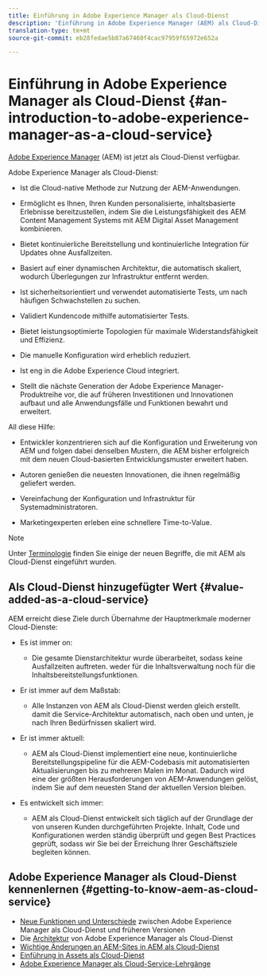 ```yaml
---
title: Einführung in Adobe Experience Manager als Cloud-Dienst
description: 'Einführung in Adobe Experience Manager (AEM) als Cloud-Dienst. '
translation-type: tm+mt
source-git-commit: eb28fedae5b87a67460f4cac97959f65972e652a

---
```



# Einführung in Adobe Experience Manager als Cloud-Dienst {#an-introduction-to-adobe-experience-manager-as-a-cloud-service}

[Adobe Experience Manager](https://www.adobe.com/marketing/experience-manager.html) (AEM) ist jetzt als Cloud-Dienst verfügbar.

Adobe Experience Manager als Cloud-Dienst:

* Ist die Cloud-native Methode zur Nutzung der AEM-Anwendungen.

* Ermöglicht es Ihnen, Ihren Kunden personalisierte, inhaltsbasierte Erlebnisse bereitzustellen, indem Sie die Leistungsfähigkeit des AEM Content Management Systems mit AEM Digital Asset Management kombinieren.

* Bietet kontinuierliche Bereitstellung und kontinuierliche Integration für Updates ohne Ausfallzeiten.

* Basiert auf einer dynamischen Architektur, die automatisch skaliert, wodurch Überlegungen zur Infrastruktur entfernt werden.

* Ist sicherheitsorientiert und verwendet automatisierte Tests, um nach häufigen Schwachstellen zu suchen.

* Validiert Kundencode mithilfe automatisierter Tests.

* Bietet leistungsoptimierte Topologien für maximale Widerstandsfähigkeit und Effizienz.

* Die manuelle Konfiguration wird erheblich reduziert.

* Ist eng in die Adobe Experience Cloud integriert.

* Stellt die nächste Generation der Adobe Experience Manager-Produktreihe vor, die auf früheren Investitionen und Innovationen aufbaut und alle Anwendungsfälle und Funktionen bewahrt und erweitert.

All diese Hilfe:

* Entwickler konzentrieren sich auf die Konfiguration und Erweiterung von AEM und folgen dabei denselben Mustern, die AEM bisher erfolgreich mit dem neuen Cloud-basierten Entwicklungsmuster erweitert haben.

* Autoren genießen die neuesten Innovationen, die ihnen regelmäßig geliefert werden.

* Vereinfachung der Konfiguration und Infrastruktur für Systemadministratoren.

* Marketingexperten erleben eine schnellere Time-to-Value.

>[!NOTE]
>
>Unter [Terminologie](terminology.md) finden Sie einige der neuen Begriffe, die mit AEM als Cloud-Dienst eingeführt wurden.

## Als Cloud-Dienst hinzugefügter Wert {#value-added-as-a-cloud-service}

AEM erreicht diese Ziele durch Übernahme der Hauptmerkmale moderner Cloud-Dienste:

* Es ist immer on:

   * Die gesamte Dienstarchitektur wurde überarbeitet, sodass keine Ausfallzeiten auftreten. weder für die Inhaltsverwaltung noch für die Inhaltsbereitstellungsfunktionen.

* Er ist immer auf dem Maßstab:

   * Alle Instanzen von AEM als Cloud-Dienst werden gleich erstellt. damit die Service-Architektur automatisch, nach oben und unten, je nach Ihren Bedürfnissen skaliert wird.

* Er ist immer aktuell:

   * AEM als Cloud-Dienst implementiert eine neue, kontinuierliche Bereitstellungspipeline für die AEM-Codebasis mit automatisierten Aktualisierungen bis zu mehreren Malen im Monat. Dadurch wird eine der größten Herausforderungen von AEM-Anwendungen gelöst, indem Sie auf dem neuesten Stand der aktuellen Version bleiben.

* Es entwickelt sich immer:

   * AEM als Cloud-Dienst entwickelt sich täglich auf der Grundlage der von unseren Kunden durchgeführten Projekte. Inhalt, Code und Konfigurationen werden ständig überprüft und gegen Best Practices geprüft, sodass wir Sie bei der Erreichung Ihrer Geschäftsziele begleiten können.

## Adobe Experience Manager als Cloud-Dienst kennenlernen {#getting-to-know-aem-as-cloud-service}

* [Neue Funktionen und Unterschiede](/help/overview/what-is-new-and-different.md) zwischen Adobe Experience Manager als Cloud-Dienst und früheren Versionen
* Die [Architektur](/help/core-concepts/architecture.md) von Adobe Experience Manager als Cloud-Dienst
* [Wichtige Änderungen an AEM-Sites in AEM als Cloud-Dienst](/help/sites-cloud/sites-cloud-changes.md)
* [Einführung in Assets als Cloud-Dienst](/help/assets/overview.md)
* [Adobe Experience Manager als Cloud-Service-Lehrgänge](https://docs.adobe.com/content/help/en/experience-manager-learn/cloud-service/overview.html)